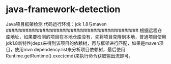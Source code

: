 # java-framework-detection
Java项目框架检测
代码运行环境：jdk 1.8与maven
###############################################
根据远程仓库地址，如果要检测的项目在本地仓库没有，先将项目克隆到本地，普通项目使用jdk1.8新特性jdeps来得到该项目的依赖树，再与框架进行匹配，如果是maven项目，使用mvn dependency:list来分析项目依赖树，最后使用Runtime.getRuntime().exec(cmd)来执行命令获取输出流即可。
